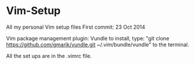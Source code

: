 Vim-Setup
=========

All my personal Vim setup files
First commit: 23 Oct 2014

Vim package management plugin: Vundle
  to install, type: "git clone https://github.com/gmarik/vundle.git ~/.vim/bundle/vundle" to the terminal.

All the set ups are in the .vimrc file.
